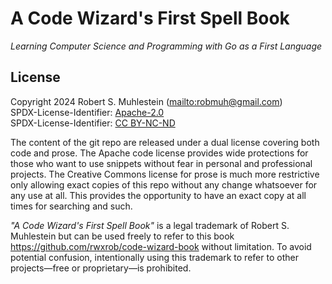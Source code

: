 # A Code Wizard's First Spell Book

*Learning Computer Science and Programming with Go as a First Language*

## License

Copyright 2024 Robert S. Muhlestein (<mailto:robmuh@gmail.com>)  
SPDX-License-Identifier: [Apache-2.0]  
SPDX-License-Identifier: [CC BY-NC-ND]  

The content of the git repo are released under a dual license covering both code and prose. The Apache code license provides wide protections for those who want to use snippets without fear in personal and professional projects. The Creative Commons license for prose is much more restrictive only allowing exact copies of this repo without any change whatsoever for any use at all. This provides the opportunity to have an exact copy at all times for searching and such.

[Apache-2.0]: LICENSE-code
[CC BY-NC-ND]: LICENSE-prose

*"A Code Wizard's First Spell Book"* is a legal trademark of Robert S.
Muhlestein but can be used freely to refer to this book
<https://github.com/rwxrob/code-wizard-book> without limitation. To avoid
potential confusion, intentionally using this trademark to refer to other
projects—free or proprietary—is prohibited.
